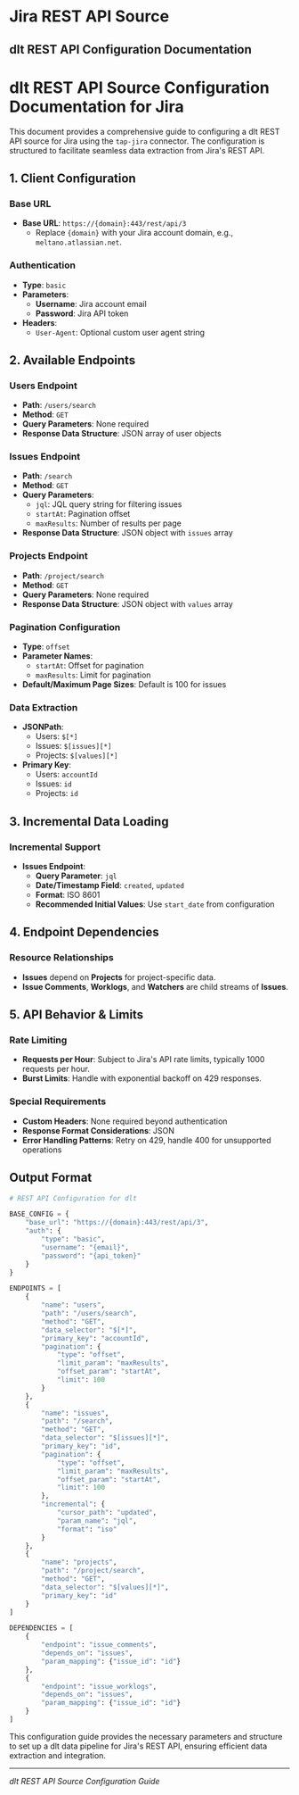 # Jira REST API Source

## dlt REST API Configuration Documentation

# dlt REST API Source Configuration Documentation for Jira

This document provides a comprehensive guide to configuring a dlt REST API source for Jira using the `tap-jira` connector. The configuration is structured to facilitate seamless data extraction from Jira's REST API.

## 1. Client Configuration

### Base URL
- **Base URL**: `https://{domain}:443/rest/api/3`
  - Replace `{domain}` with your Jira account domain, e.g., `meltano.atlassian.net`.

### Authentication
- **Type**: `basic`
- **Parameters**:
  - **Username**: Jira account email
  - **Password**: Jira API token
- **Headers**:
  - `User-Agent`: Optional custom user agent string

## 2. Available Endpoints

### Users Endpoint
- **Path**: `/users/search`
- **Method**: `GET`
- **Query Parameters**: None required
- **Response Data Structure**: JSON array of user objects

### Issues Endpoint
- **Path**: `/search`
- **Method**: `GET`
- **Query Parameters**:
  - `jql`: JQL query string for filtering issues
  - `startAt`: Pagination offset
  - `maxResults`: Number of results per page
- **Response Data Structure**: JSON object with `issues` array

### Projects Endpoint
- **Path**: `/project/search`
- **Method**: `GET`
- **Query Parameters**: None required
- **Response Data Structure**: JSON object with `values` array

### Pagination Configuration
- **Type**: `offset`
- **Parameter Names**:
  - `startAt`: Offset for pagination
  - `maxResults`: Limit for pagination
- **Default/Maximum Page Sizes**: Default is 100 for issues

### Data Extraction
- **JSONPath**:
  - Users: `$[*]`
  - Issues: `$[issues][*]`
  - Projects: `$[values][*]`
- **Primary Key**:
  - Users: `accountId`
  - Issues: `id`
  - Projects: `id`

## 3. Incremental Data Loading

### Incremental Support
- **Issues Endpoint**:
  - **Query Parameter**: `jql`
  - **Date/Timestamp Field**: `created`, `updated`
  - **Format**: ISO 8601
  - **Recommended Initial Values**: Use `start_date` from configuration

## 4. Endpoint Dependencies

### Resource Relationships
- **Issues** depend on **Projects** for project-specific data.
- **Issue Comments**, **Worklogs**, and **Watchers** are child streams of **Issues**.

## 5. API Behavior & Limits

### Rate Limiting
- **Requests per Hour**: Subject to Jira's API rate limits, typically 1000 requests per hour.
- **Burst Limits**: Handle with exponential backoff on 429 responses.

### Special Requirements
- **Custom Headers**: None required beyond authentication
- **Response Format Considerations**: JSON
- **Error Handling Patterns**: Retry on 429, handle 400 for unsupported operations

## Output Format

```python
# REST API Configuration for dlt

BASE_CONFIG = {
    "base_url": "https://{domain}:443/rest/api/3",
    "auth": {
        "type": "basic",
        "username": "{email}",
        "password": "{api_token}"
    }
}

ENDPOINTS = [
    {
        "name": "users",
        "path": "/users/search",
        "method": "GET",
        "data_selector": "$[*]",
        "primary_key": "accountId",
        "pagination": {
            "type": "offset",
            "limit_param": "maxResults",
            "offset_param": "startAt",
            "limit": 100
        }
    },
    {
        "name": "issues",
        "path": "/search",
        "method": "GET",
        "data_selector": "$[issues][*]",
        "primary_key": "id",
        "pagination": {
            "type": "offset",
            "limit_param": "maxResults",
            "offset_param": "startAt",
            "limit": 100
        },
        "incremental": {
            "cursor_path": "updated",
            "param_name": "jql",
            "format": "iso"
        }
    },
    {
        "name": "projects",
        "path": "/project/search",
        "method": "GET",
        "data_selector": "$[values][*]",
        "primary_key": "id"
    }
]

DEPENDENCIES = [
    {
        "endpoint": "issue_comments",
        "depends_on": "issues",
        "param_mapping": {"issue_id": "id"}
    },
    {
        "endpoint": "issue_worklogs",
        "depends_on": "issues",
        "param_mapping": {"issue_id": "id"}
    }
]
```

This configuration guide provides the necessary parameters and structure to set up a dlt data pipeline for Jira's REST API, ensuring efficient data extraction and integration.

---
*dlt REST API Source Configuration Guide*